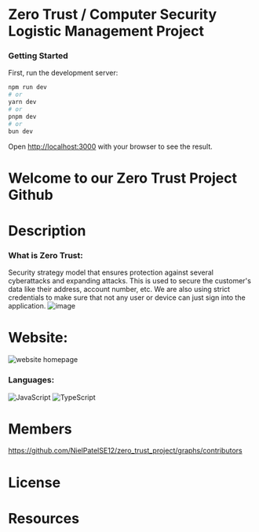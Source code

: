 # Zero Trust / Computer Security Logistic Management Project

### Getting Started

First, run the development server:

```bash
npm run dev
# or
yarn dev
# or
pnpm dev
# or
bun dev
```

Open [http://localhost:3000](http://localhost:3000) with your browser to see the result.
# Welcome to our Zero Trust Project Github
# Description
### What is Zero Trust:
Security  strategy model that ensures protection against several cyberattacks and expanding attacks. This is used to secure the customer's data like their address, account number, etc. We are also using strict credentials to make sure that not any user or device can just sign into the application.
![image](https://github.com/NielPatelSE12/zero_trust_project/assets/131837334/d37bd63d-4166-4bc0-b77f-c7f159c3db16)
# Website:
 ![website homepage](https://github.com/NielPatelSE12/zero_trust_project/assets/131837334/ab8e8bdb-b55d-490b-9ea8-1bb5b280e0d9)

### Languages: 

![JavaScript](https://img.shields.io/badge/javascript-%23323330.svg?style=for-the-badge&logo=javascript&logoColor=%23F7DF1E) ![TypeScript](https://img.shields.io/badge/typescript-%23007ACC.svg?style=for-the-badge&logo=typescript&logoColor=white) 
# Members
https://github.com/NielPatelSE12/zero_trust_project/graphs/contributors


# License
# Resources


